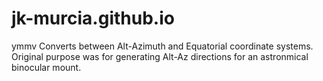 # jk-murcia.github.io
ymmv
Converts between Alt-Azimuth and Equatorial coordinate systems.  Original purpose was for generating Alt-Az directions for an astronmical binocular mount.
